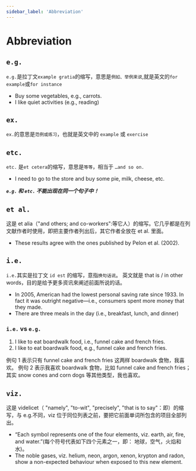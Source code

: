 ```yaml
---
sidebar_label: 'Abbreviation'
---
```


# Abbreviation

## `e.g.`

`e.g.`是拉丁文`example gratia`的缩写，意思是`例如、举例来说`,就是英文的`for example`或`for instance`

- Buy some vegetables, e.g., carrots.
- I like quiet activities (e.g., reading)

## `ex.`

`ex.`的意思是`范例或练习`，也就是英文中的 `example` 或 `exercise`

## `etc.`

`etc.` 是`et cetera`的缩写，意思是`等等`，相当于 `…and so on.`

- I need to go to the store and buy some pie, milk, cheese, etc.

**_`e.g.` 和 `etc.` 不能出现在同一个句子中！_**

## `et al.`

这是 et alia（"and others; and co-workers":等它人）的缩写。它几乎都是在列文献作者时使用，即把主要作者列出后，其它作者全放在 et al. 里面。

- These results agree with the ones published by Pelon et al. (2002).

## `i.e.`

`i.e.`其实是拉丁文 `id est` 的缩写，意指`换句话说`。
英文就是 that is / in other words，目的是给予更多资讯來阐述前面所说的话。

- In 2005, American had the lowest personal saving rate since 1933. In fact it was outright negative—i.e., consumers spent more money that they made.
- There are three meals in the day (i.e., breakfast, lunch, and dinner)

### `i.e.` vs `e.g.`

1. I like to eat boardwalk food, i.e., funnel cake and french fries.
2. I like to eat boardwalk food, e.g., funnel cake and french fries.

例句 1 表示只有 funnel cake and french fries 这两样 boardwalk 食物，我喜欢。
例句 2 表示我喜欢 boardwalk 食物，比如 funnel cake and french fries；其实 snow cones and corn dogs 等其他类型，我也喜欢。

## `viz.`

这是 videlicet（ "namely", "to-wit", "precisely", "that is to say"：即）的缩写，与 e.g.不同，viz 位于同位列表之前，要把它前面单词所包含的项目全部列出。

- “Each symbol represents one of the four elements, viz. earth, air, fire, and water.”(每个符号代表如下四个元素之一，即： 地球，空气，火焰和水)。
- The noble gases, viz. helium, neon, argon, xenon, krypton and radon, show a non-expected behaviour when exposed to this new element.
